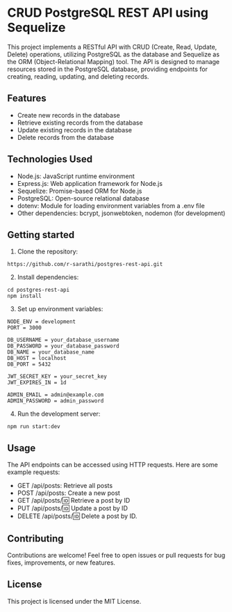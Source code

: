 # CRUD PostgreSQL REST API using Sequelize

This project implements a RESTful API with CRUD (Create, Read, Update, Delete) operations, utilizing PostgreSQL as the database and Sequelize as the ORM (Object-Relational Mapping) tool. The API is designed to manage resources stored in the PostgreSQL database, providing endpoints for creating, reading, updating, and deleting records.

## Features
- Create new records in the database
- Retrieve existing records from the database
- Update existing records in the database
- Delete records from the database

## Technologies Used
- Node.js: JavaScript runtime environment
- Express.js: Web application framework for Node.js
- Sequelize: Promise-based ORM for Node.js
- PostgreSQL: Open-source relational database
- dotenv: Module for loading environment variables from a .env file
- Other dependencies: bcrypt, jsonwebtoken, nodemon (for development)

## Getting started

1. Clone the repository: 
```
https://github.com/r-sarathi/postgres-rest-api.git
```
2. Install dependencies:
```
cd postgres-rest-api
npm install
```
3. Set up environment variables:

```
NODE_ENV = development
PORT = 3000

DB_USERNAME = your_database_username
DB_PASSWORD = your_database_password
DB_NAME = your_database_name
DB_HOST = localhost
DB_PORT = 5432

JWT_SECRET_KEY = your_secret_key
JWT_EXPIRES_IN = 1d

ADMIN_EMAIL = admin@example.com
ADMIN_PASSWORD = admin_password
```

4. Run the development server:
```
npm run start:dev
```

## Usage
The API endpoints can be accessed using HTTP requests. Here are some example requests:
* GET /api/posts: Retrieve all posts
* POST /api/posts: Create a new post
* GET /api/posts/:id: Retrieve a post by ID
* PUT /api/posts/:id: Update a post by ID
* DELETE /api/posts/:id: Delete a post by ID.

## Contributing
Contributions are welcome! Feel free to open issues or pull requests for bug fixes, improvements, or new features.

## License
This project is licensed under the MIT License.
